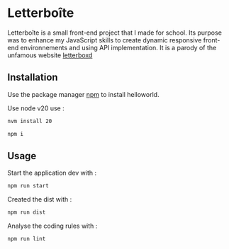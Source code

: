 # Letterboîte

Letterboîte is a small front-end project that I made for school. Its purpose was to enhance my JavaScript skills to create dynamic responsive front-end environnements and using API implementation. It is a parody of the unfamous website [letterboxd](https://letterboxd.com/)

## Installation

Use the package manager [npm](https://www.npmjs.com/) to install helloworld.

Use node v20 use :
```bash
nvm install 20
```

```bash
npm i
```

## Usage

Start the application dev with :

```bash
npm run start
```

Created the dist with :

```bash
npm run dist
```

Analyse the coding rules with :

```bash
npm run lint
```
